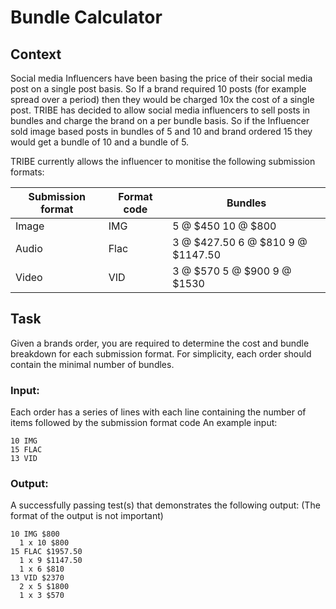 # Bundle Calculator

## Context
Social media Influencers have been basing the price of their social media post on a single post basis.
So If a brand required 10 posts (for example spread over a period) then they would be charged 10x the cost of a single post.
TRIBE has decided to allow social media influencers to sell posts in bundles and charge the brand on a per bundle basis.
So if the Influencer sold image based posts in bundles of 5 and 10 and brand ordered 15 they would get a bundle of 10 and a bundle of 5.

TRIBE currently allows the influencer to monitise the following submission formats:

Submission format | Format code | Bundles
----------------- | ----------- | -------
Image | IMG | 5 @ $450 10 @ $800
Audio | Flac | 3 @ $427.50 6 @ $810 9 @ $1147.50
Video | VID | 3 @ $570 5 @ $900 9 @ $1530

## Task

Given a brands order, you are required to determine the cost and bundle breakdown for each submission format.
For simplicity, each order should contain the minimal number of bundles.

### Input:
Each order has a series of lines with each line containing the number of items followed by the submission format code
An example input:
```
10 IMG
15 FLAC
13 VID
```

### Output:
A successfully passing test(s) that demonstrates the following output: (The format of the output is not important)
```
10 IMG $800
  1 x 10 $800
15 FLAC $1957.50
  1 x 9 $1147.50
  1 x 6 $810
13 VID $2370
  2 x 5 $1800
  1 x 3 $570
```